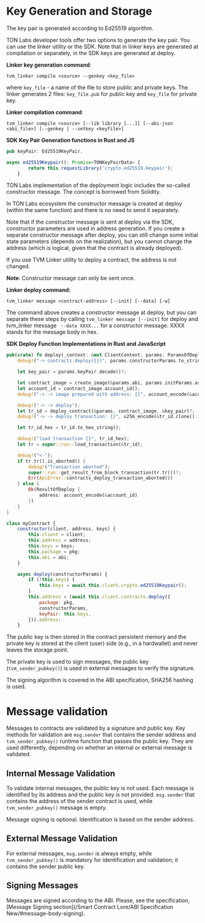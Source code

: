 # Key Generation and Storage

The key pair is generated according to Ed25519 algorithm.

TON Labs developer tools offer two options to generate the key pair. You can use the linker utility or the SDK. Note that in linker keys are generated at compilation or separately, in the SDK keys are  generated at deploy.

**Linker key generation command**:

```shell
tvm_linker compile <source> --genkey <key_file>
```

where `key_file` - a name of the file to store public and private keys. The linker generates 2 files: `key_file.pub` for public key and `key_file` for private key.

**Linker compilation command**:

```shell
tvm_linker compile <source> [--lib library [...]] [--abi-json <abi_file>] [--genkey | --setkey <keyfile>]
```

**SDK Key Pair Generation functions in Rust and JS**

```rust
pub keyPair: Ed25519KeyPair,
```

```javascript
async ed25519Keypair(): Promise<TONKeyPairData> {
        return this.requestLibrary('crypto.ed25519.keypair');
    }
```

TON Labs implementation of the deployment logic includes the so-called constructor message. The concept is borrowed from Solidity. 

In TON Labs ecosystem the constructor message is created at deploy (within the same function) and there is no need to send it separately.

Note that if the constructor message is sent at deploy via the SDK, constructor parameters are used in address generation. If you create a separate constructor message after deploy, you can still change some initial state parameters  (depends on the realization), but you cannot change the address (which is logical, given that the contract is already deployed).

If you use TVM Linker utility to deploy a contract, the address is not changed.

**Note**: Constructor message can only be sent once.

**Linker deploy command:**

```shell
tvm_linker message <contract-address> [--init] [--data] [-w]
```

The command above creates a constructor message at deploy, but you can separate these steps by calling `tvm_linker message [--init]` for deploy and tvm_linker message ` --data XXXX...` for a constructor message. XXXX stands for the message body in hex.

**SDK Deploy Function Implementations in Rust and JavaScript**

```rust
pub(crate) fn deploy(_context: &mut ClientContext, params: ParamsOfDeploy) -> ApiResult<ResultOfDeploy> {
    debug!("-> contracts.deploy({})", params.constructorParams.to_string());

    let key_pair = params.keyPair.decode()?;

    let contract_image = create_image(&params.abi, params.initParams.as_ref(), &params.imageBase64, &key_pair.public)?;
    let account_id = contract_image.account_id();
    debug!("-> -> image prepared with address: {}", account_encode(&account_id));

    debug!("-> -> deploy");
    let tr_id = deploy_contract(&params, contract_image, &key_pair)?;
    debug!("-> -> deploy transaction: {}", u256_encode(&tr_id.clone().into()));

    let tr_id_hex = tr_id.to_hex_string();

    debug!("load transaction {}", tr_id_hex);
    let tr = super::run::load_transaction(&tr_id);

    debug!("<-");
    if tr.tr().is_aborted() {
        debug!("Transaction aborted");
        super::run::get_result_from_block_transaction(tr.tr())?;
        Err(ApiError::contracts_deploy_transaction_aborted())
    } else {
        Ok(ResultOfDeploy {
            address: account_encode(&account_id)
        })
    }
}

```

```javascript
class myContract {
    constructor(client, address, keys) {
        this.client = client;
        this.address = address;
        this.keys = keys;
        this.package = pkg;
        this.abi = abi;
    }

    async deploy(constructorParams) {
        if (!this.keys) {
            this.keys = await this.client.crypto.ed25519Keypair();
        }
        this.address = (await this.client.contracts.deploy({
            package: pkg,
            constructorParams,
            keyPair: this.keys,
        })).address;
    }
```

The public key is then stored in the contract persistent memory and the private key is stored at the client (user) side (e.g., in a hardwallet) and never leaves the storage point.

The private key is used to sign messages, the public key  (`tvm_sender_pubkey()`) is used in external messages to verify the signature.

The signing algorithm is covered in the ABI specification, SHA256 hashing is used.

# Message validation

Messages to contracts are validated by a signature and public key. Key methods for validation are `msg.sender` that contains the sender address and `tvm_sender_pubkey()`  runtime function that passes the public key. They are used differently, depending on whether an internal or external message is validated.

## Internal Message Validation

To validate internal messages, the public key is not used.  Each message is identified by its address and the public key is not provided. `msg.sender` that contains the address of the sender contract is used, while `tvm_sender_pubkey()`  message is empty.

Message signing is optional. Identification is based on the sender address.

## External Message Validation

For external messages, `msg.sender` is always empty, while `tvm_sender_pubkey()` is mandatory for identification and validation; it contains the sender public key.

## Signing Messages

Messages are signed according to the ABI. Please, see the specification, [Message Signing section](/Smart Contract Lore/ABI Specification New/#message-body-signing).



